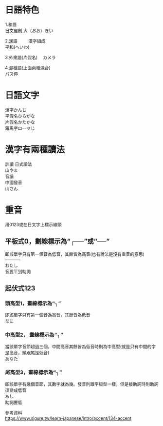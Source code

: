 # 日語特色  
1.和語    
日文自創
大（おお）きい
  
2.漢語  　　
漢字組成  
平和(へいわ)　　
  
3.外來語(片假名)　
カメラ　　
  
4.混種語(上面兩種混合)   
バス停  
  
# 日語文字  
漢字かんじ　　  
平假名ひらがな　　  
片假名かたかな　　  
羅馬字ロ一マじ    

# 漢字有兩種讀法   
訓讀
日式讀法  
山やま  
音讀  
中國發音  
山さん  

# 重音  
用0123或在日文字上標示線頭  

## 平板式0，劃線標示為“┌──”或“──”   
即該單字只有第一個音為低音，其餘皆為高音(也有說法是沒有重音的意思)  
─────  
わたし  
音要平到助詞  

## 起伏式123  
### 頭高型1，畫線標示為“┐”  
即該單字只有第一個音為高音，其餘皆為低音  
なに  
### 中高型2， 畫線標示為“┐”   
當該單字音節超過三個，中間高音其餘皆為低音時則為中高型(就是只有中間的字是高音，頭跟尾是低音)   
あなた  
### 尾高型3，畫線標示為“┐”  
即該單字有幾個音節，其數字就為幾。發音則跟平板型一樣，但是接助詞時則助詞須變成低音  
あし  
助詞要低  

參考資料  
https://www.sigure.tw/learn-japanese/intro/accent/134-accent  



